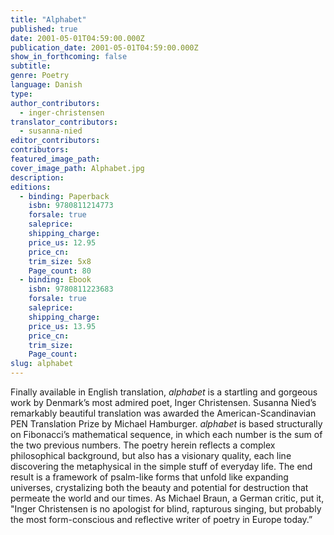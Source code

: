 ```yaml
---
title: "Alphabet"
published: true
date: 2001-05-01T04:59:00.000Z
publication_date: 2001-05-01T04:59:00.000Z
show_in_forthcoming: false
subtitle:
genre: Poetry
language: Danish
type:
author_contributors:
  - inger-christensen
translator_contributors:
  - susanna-nied
editor_contributors:
contributors:
featured_image_path:
cover_image_path: Alphabet.jpg
description:
editions:
  - binding: Paperback
    isbn: 9780811214773
    forsale: true
    saleprice:
    shipping_charge:
    price_us: 12.95
    price_cn:
    trim_size: 5x8
    Page_count: 80
  - binding: Ebook
    isbn: 9780811223683
    forsale: true
    saleprice:
    shipping_charge:
    price_us: 13.95
    price_cn:
    trim_size:
    Page_count:
slug: alphabet
---
```


Finally available in English translation, _alphabet_ is a startling and gorgeous work by Denmark’s most admired poet, Inger Christensen. Susanna Nied’s remarkably beautiful translation was awarded the American-Scandinavian PEN Translation Prize by Michael Hamburger. _alphabet_ is based structurally on Fibonacci’s mathematical sequence, in which each number is the sum of the two previous numbers. The poetry herein reflects a complex philosophical background, but also has a visionary quality, each line discovering the metaphysical in the simple stuff of everyday life. The end result is a framework of psalm-like forms that unfold like expanding universes, crystalizing both the beauty and potential for destruction that permeate the world and our times. As Michael Braun, a German critic, put it, "Inger Christensen is no apologist for blind, rapturous singing, but probably the most form-conscious and reflective writer of poetry in Europe today.”


